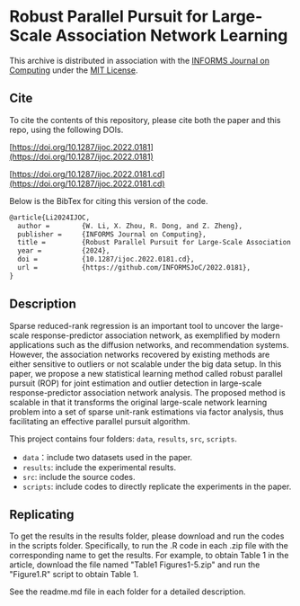 # Robust Parallel Pursuit for Large-Scale Association Network Learning
This archive is distributed in association with the [INFORMS Journal on Computing](https://pubsonline.informs.org/journal/ijoc) under the [MIT License](https://github.com/INFORMSJoC/2019.0000/blob/master/LICENSE).
## Cite
To cite the contents of this repository, please cite both the paper and this repo, using the following DOIs.

[https://doi.org/10.1287/ijoc.2022.0181](https://doi.org/10.1287/ijoc.2022.0181)

[https://doi.org/10.1287/ijoc.2022.0181.cd](https://doi.org/10.1287/ijoc.2022.0181.cd)

Below is the BibTex for citing this version of the code.
```latex
@article{Li2024IJOC,
  author =        {W. Li, X. Zhou, R. Dong, and Z. Zheng},
  publisher =     {INFORMS Journal on Computing},
  title =         {Robust Parallel Pursuit for Large-Scale Association Network Learning, v2022.0181},
  year =          {2024},
  doi =           {10.1287/ijoc.2022.0181.cd},
  url =           {https://github.com/INFORMSJoC/2022.0181},
}  
```
## Description
Sparse reduced-rank regression is an important tool to uncover the large-scale response-predictor association network,  as exemplified by modern applications such as the diffusion networks, and recommendation systems. However, the association networks recovered by existing methods are either sensitive to outliers or not scalable under the big data setup. In this paper, we propose a new statistical learning method called robust parallel pursuit (ROP) for joint estimation and outlier detection in large-scale response-predictor association network analysis.  The proposed method is scalable in that it transforms the original large-scale network learning problem into a set of sparse unit-rank estimations via factor analysis,  thus facilitating an effective parallel pursuit algorithm.  

This project contains four folders: `data`, `results`, `src`, `scripts`.
- `data`：include two datasets used in the paper.
- `results`: include the experimental results.
- `src`: include the source codes.
- `scripts`: include codes to directly replicate the experiments in the paper.

## Replicating
To get the results in the results folder, please download and run the codes in the scripts folder. Specifically, to run the .R code in each .zip file with the corresponding name to get the results. For example, to obtain Table 1 in the article, download the file named "Table1 Figures1-5.zip" and run the "Figure1.R" script to obtain Table 1.

See the readme.md file in each folder for a detailed description.
